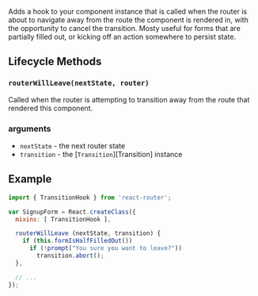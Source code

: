 Adds a hook to your component instance that is called when the router is
about to navigate away from the route the component is rendered in, with
the opportunity to cancel the transition. Mosty useful for forms that
are partially filled out, or kicking off an action somewhere to persist
state.

Lifecycle Methods
-----------------

### `routerWillLeave(nextState, router)`

Called when the router is attempting to transition away from the route
that rendered this component.

### arguments

- `nextState` - the next router state
- `transition` - the [`Transition`][Transition] instance

Example
-------

```js
import { TransitionHook } from 'react-router';

var SignupForm = React.createClass({
  mixins: [ TransitionHook ],

  routerWillLeave (nextState, transition) {
    if (this.formIsHalfFilledOut())
      if (!prompt("You sure you want to leave?"))
        transition.abort();
  },

  // ...
});
```

  [Router]:#TODO

